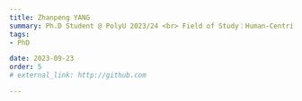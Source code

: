```yaml
---
title: Zhanpeng YANG  
summary: Ph.D Student @ PolyU 2023/24 <br> Field of Study：Human-Centric Manufacturing <br> B.E. (Jinan University), M.Sc. (The University of Hong Kong)
tags:
- PhD

date: 2023-09-23
order: 5
# external_link: http://github.com

---
```

